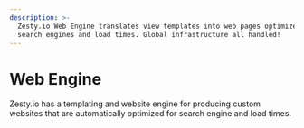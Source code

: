 ```yaml
---
description: >-
  Zesty.io Web Engine translates view templates into web pages optimized for
  search engines and load times. Global infrastructure all handled!
---
```


# Web Engine

Zesty.io has a templating and website engine for producing custom websites that are automatically optimized for search engine and load times.

